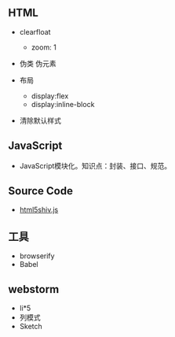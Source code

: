 ## HTML

* clearfloat
    - zoom: 1
* 伪类 伪元素

* 布局
    - display:flex
    - display:inline-block

* 清除默认样式

## JavaScript
* JavaScript模块化。知识点：封装、接口、规范。

## Source Code
* [html5shiv.js](https://github.com/aFarkas/html5shiv)


## 工具

* browserify
* Babel

## webstorm
* li*5
* 列模式
* Sketch
